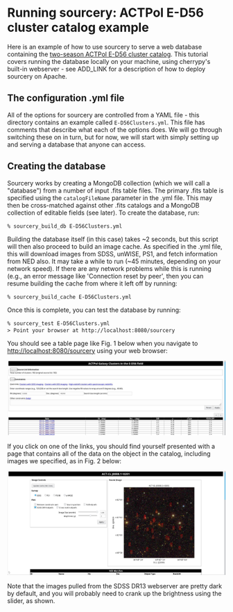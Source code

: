 # Running sourcery: ACTPol E-D56 cluster catalog example

Here is an example of how to use sourcery to serve a web database
containing the [two-season ACTPol E-D56 cluster catalog](http://adsabs.harvard.edu/abs/2017arXiv170905600H).
This tutorial covers running the database locally on your machine,
using cherrypy's built-in webserver - see ADD_LINK for a description
of how to deploy sourcery on Apache.

## The configuration .yml file

All of the options for sourcery are controlled from a YAML file - 
this directory contains an example called `E-D56Clusters.yml`. This
file has comments that describe what each of the options does. We
will go through switching these on in turn, but for now, we will 
start with simply setting up and serving a database that anyone can
access.

## Creating the database

Sourcery works by creating a MongoDB collection (which we will call
a "database") from a number of input .fits table files. The primary
.fits table is specified using the `catalogFileName` parameter in 
the .yml file. This may then be cross-matched against other 
.fits catalogs and a MongoDB collection of editable fields 
(see later). To create the database, run:

```
% sourcery_build_db E-D56Clusters.yml
```

Building the database itself (in this case) takes ~2 seconds, but 
this script will then also proceed to build an image cache. As 
specified in the .yml file, this will download images from SDSS,
unWISE, PS1, and fetch information from NED also. It may take a while
to run (~45 minutes, depending on your network speed). If there are 
any network problems while this is running (e.g., an error message 
like 'Connection reset by peer', then you can resume building the 
cache from where it left off by running:

```
% sourcery_build_cache E-D56Clusters.yml
```

Once this is complete, you can test the database by running:

```
% sourcery_test E-D56Clusters.yml 
> Point your browser at http://localhost:8080/sourcery
```

You should see a table page like Fig. 1 below when you navigate to
<http://localhost:8080/sourcery> using your web browser:

![alt text](figs/table.jpg "Fig. 1: The index page for the E-D56 example.")

If you click on one of the links, you should find yourself presented
with a page that contains all of the data on the object in the catalog,
including images we specified, as in Fig. 2 below:

![alt text](figs/sourcepage.jpg "Fig. 2: A source information page for the E-D56 example.")

Note that the images pulled from the SDSS DR13 webserver are pretty dark
by default, and you will probably need to crank up the brightness using the 
slider, as shown.


